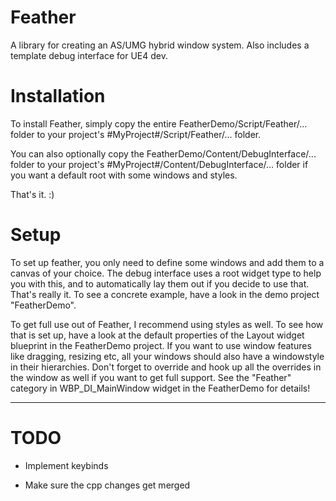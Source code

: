 # Feather
A library for creating an AS/UMG hybrid window system. Also includes a template debug interface for UE4 dev.

# Installation
To install Feather, simply copy the entire FeatherDemo/Script/Feather/... folder to your project's #MyProject#/Script/Feather/... folder.

You can also optionally copy the FeatherDemo/Content/DebugInterface/... folder to your project's #MyProject#/Content/DebugInterface/... folder if you want a default root with some windows and styles.

That's it. :)

# Setup
To set up feather, you only need to define some windows and add them to a canvas of your choice. The debug interface uses a root widget type to help you with this, and to automatically lay them out if you decide to use that.
That's really it. To see a concrete example, have a look in the demo project "FeatherDemo".

To get full use out of Feather, I recommend using styles as well. To see how that is set up, have a look at the default properties of the Layout widget blueprint in the FeatherDemo project.
If you want to use window features like dragging, resizing etc, all your windows should also have a windowstyle in their hierarchies.
Don't forget to override and hook up all the overrides in the window as well if you want to get full support. See the "Feather" category in WBP_DI_MainWindow widget in the FeatherDemo for details!

----------------------------------------------------------------------

# TODO
 - Implement keybinds

 - Make sure the cpp changes get merged
